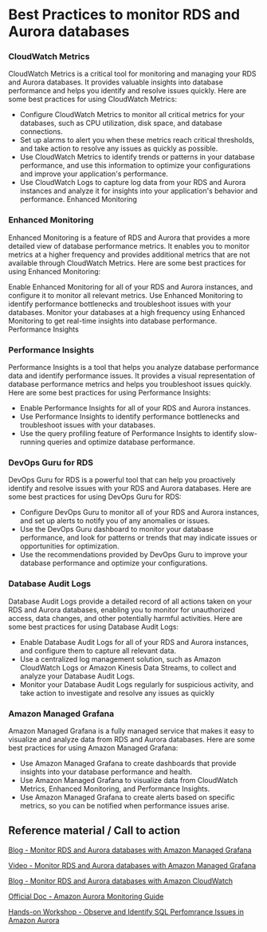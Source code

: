 # Best Practices to monitor RDS and Aurora databases

### CloudWatch Metrics

CloudWatch Metrics is a critical tool for monitoring and managing your RDS and Aurora databases. It provides valuable insights into database performance and helps you identify and resolve issues quickly. Here are some best practices for using CloudWatch Metrics:

* Configure CloudWatch Metrics to monitor all critical metrics for your databases, such as CPU utilization, disk space, and database connections.
* Set up alarms to alert you when these metrics reach critical thresholds, and take action to resolve any issues as quickly as possible.
* Use CloudWatch Metrics to identify trends or patterns in your database performance, and use this information to optimize your configurations and improve your application's performance.
* Use CloudWatch Logs to capture log data from your RDS and Aurora instances and analyze it for insights into your application's behavior and performance.
Enhanced Monitoring

###  Enhanced Monitoring

Enhanced Monitoring is a feature of RDS and Aurora that provides a more detailed view of database performance metrics. It enables you to monitor metrics at a higher frequency and provides additional metrics that are not available through CloudWatch Metrics. Here are some best practices for using Enhanced Monitoring:

Enable Enhanced Monitoring for all of your RDS and Aurora instances, and configure it to monitor all relevant metrics.
Use Enhanced Monitoring to identify performance bottlenecks and troubleshoot issues with your databases.
Monitor your databases at a high frequency using Enhanced Monitoring to get real-time insights into database performance.
Performance Insights

### Performance Insights 

Performance Insights is a tool that helps you analyze database performance data and identify performance issues. It provides a visual representation of database performance metrics and helps you troubleshoot issues quickly. Here are some best practices for using Performance Insights:

* Enable Performance Insights for all of your RDS and Aurora instances.
* Use Performance Insights to identify performance bottlenecks and troubleshoot issues with your databases.
* Use the query profiling feature of Performance Insights to identify slow-running queries and optimize database performance.

### DevOps Guru for RDS

DevOps Guru for RDS is a powerful tool that can help you proactively identify and resolve issues with your RDS and Aurora databases. Here are some best practices for using DevOps Guru for RDS:

* Configure DevOps Guru to monitor all of your RDS and Aurora instances, and set up alerts to notify you of any anomalies or issues.
* Use the DevOps Guru dashboard to monitor your database performance, and look for patterns or trends that may indicate issues or opportunities for optimization.
* Use the recommendations provided by DevOps Guru to improve your database performance and optimize your configurations.

### Database Audit Logs

Database Audit Logs provide a detailed record of all actions taken on your RDS and Aurora databases, enabling you to monitor for unauthorized access, data changes, and other potentially harmful activities. Here are some best practices for using Database Audit Logs:

* Enable Database Audit Logs for all of your RDS and Aurora instances, and configure them to capture all relevant data.
* Use a centralized log management solution, such as Amazon CloudWatch Logs or Amazon Kinesis Data Streams, to collect and analyze your Database Audit Logs.
* Monitor your Database Audit Logs regularly for suspicious activity, and take action to investigate and resolve any issues as quickly

### Amazon Managed Grafana
Amazon Managed Grafana is a fully managed service that makes it easy to visualize and analyze data from RDS and Aurora databases. Here are some best practices for using Amazon Managed Grafana:

* Use Amazon Managed Grafana to create dashboards that provide insights into your database performance and health.
* Use Amazon Managed Grafana to visualize data from CloudWatch Metrics, Enhanced Monitoring, and Performance Insights.
* Use Amazon Managed Grafana to create alerts based on specific metrics, so you can be notified when performance issues arise.

## Reference material / Call to action

[Blog - Monitor RDS and Aurora databases with Amazon Managed Grafana](https://aws.amazon.com/blogs/mt/monitoring-amazon-rds-and-amazon-aurora-using-amazon-managed-grafana/)

[Video - Monitor RDS and Aurora databases with Amazon Managed Grafana](https://www.youtube.com/watch?v=Uj9UJ1mXwEA)

[Blog - Monitor RDS and Aurora databases with Amazon CloudWatch](https://aws.amazon.com/blogs/database/creating-an-amazon-cloudwatch-dashboard-to-monitor-amazon-rds-and-amazon-aurora-mysql/)

[Official Doc - Amazon Aurora Monitoring Guide](https://docs.aws.amazon.com/AmazonRDS/latest/AuroraUserGuide/MonitoringOverview.html)

[Hands-on Workshop - Observe and Identify SQL Perfomrance Issues in Amazon Aurora](https://awsauroralabsmy.com/provisioned/perf-observability/)


